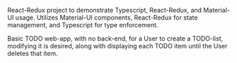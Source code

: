 React-Redux project to demonstrate Typescript, React-Redux, and Material-UI usage. Utilizes Material-UI components, React-Redux for state management, and Typescript for type enforcement. 

Basic TODO web-app, with no back-end, for a User to create a TODO-list, modifying it is desired, along with displaying each TODO item until the User deletes that item. 
